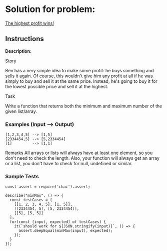 # Solution for problem:

[The highest profit wins!](https://www.codewars.com/kata/559590633066759614000063)

## Instructions

**Description:**

Story

Ben has a very simple idea to make some profit: he buys something and sells it again. Of course, this wouldn't give him any profit at all if he was simply to buy and sell it at the same price. Instead, he's going to buy it for the lowest possible price and sell it at the highest.

Task

Write a function that returns both the minimum and maximum number of the given list/array.

### Examples (Input --> Output)

```plaintext
[1,2,3,4,5] --> [1,5]
[2334454,5] --> [5,2334454]
[1]         --> [1,1]
```

Remarks
All arrays or lists will always have at least one element, so you don't need to check the length. Also, your function will always get an array or a list, you don't have to check for null, undefined or similar.

### Sample Tests

```plaintext
const assert = require('chai').assert;

describe("minMax", () => {
  const testCases = [
    [[1, 2, 3, 4, 5], [1, 5]],
    [[2334454, 5], [5, 2334454]],
    [[5], [5, 5]]
  ];
  for(const [input, expected] of testCases) {
    it(`should work for ${JSON.stringify(input)}`, () => {
      assert.deepEqual(minMax(input), expected);
    });
  }
});
```
